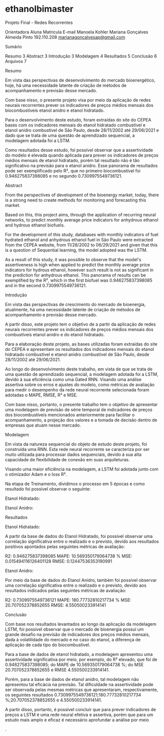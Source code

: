 # ethanolbimaster
Projeto Final - Redes Recorrentes








Orientadora
Aluna
Matricula
E-mail
Manoela Kohler
Mariana Gonçalves Almeida Pinto
192.110.208
marianagoncalvesap@gmail.com



Sumário 


Resumo	3
Abstract	3
Introdução	3
Modelagem	4
Resultados                                                                               5
Conclusão                                                                                6
Arquivos	7

Resumo

Em vista das perspectivas de desenvolvimento do mercado bioenergético, hoje, há uma necessidade latente de criação de métodos de acompanhamento e previsão desse mercado.

Com base nisso, o presente projeto visa por meio da aplicação de redes neurais recorrentes prever os indicadores de preços médios mensais dos biocombustíveis etanol anidro e etanol hidratado. 

Para o desenvolvimento deste estudo,  foram extraídas do site do CEPEA bases com os indicadores mensais do etanol hidratado combustível e etanol anidro combustível de São Paulo, desde 28/11/2002 até 29/06/2021 e dado que se trata de uma questão de aprendizado sequencial, a modelagem adotada foi a LSTM.

Como resultados desse estudo, foi possível observar que a assertividade do modelo é elevada quando aplicada para prever os indicadores de preços médios mensais de etanol hidratado, porém tal resultado não é tão significativo na previsão para o etanol anidro. Esse panorama de resultados pode ser exemplificado pelo R², que no primeiro biocombustível foi 0.946275837398085 e no segundo 0.7309975549736121.


Abstract

From the perspectives of development of the bioenergy market, today, there is a strong need to create methods for monitoring and forecasting this market.

Based on this, this project aims, through the application of recurring neural networks, to predict monthly average price indicators for anhydrous ethanol and hydrous ethanol biofuels.

For the development of this study, databases with monthly indicators of fuel hydrated ethanol and anhydrous ethanol fuel in São Paulo were extracted from the CEPEA website, from 11/28/2002 to 06/29/2021 and given that this is a question of Sequential learning, the model adopted was the LSTM.

As a result of this study, it was possible to observe that the model's assertiveness is high when applied to predict the monthly average price indicators for hydrous ethanol, however such result is not as significant in the prediction for anhydrous ethanol. This panorama of results can be exemplified by the R², which in the first biofuel was 0.946275837398085 and in the second 0.7309975549736121.




Introdução

Em vista das perspectivas de crescimento do mercado de bioenergia, atualmente, há uma necessidade latente de criação de métodos de acompanhamento e previsão desse mercado.

A partir disso, este projeto tem o objetivo de a partir da aplicação de redes neurais recorrentes prever os indicadores de preços médios mensais dos combustíveis etanol anidro e do etanol hidratado.

Para a elaboração deste projeto, as bases utilizadas foram extraídas do site do CEPEA e apresentam os resultados dos indicadores mensais do etanol hidratado combustível e etanol anidro combustível de São Paulo, desde 28/11/2002 até 29/06/2021.

Ao longo do desenvolvimento deste trabalho, em vista de que se trata de uma questão de aprendizado sequencial, a modelagem adotada foi a LSTM, devido à sua eficiência como uma Gated RNN. Visando uma análise assertiva sobre os erros e ajustes do modelo, como métricas de avaliação para medir o desempenho da rede neural recorrente selecionada foram adotadas o MAPE, RMSE, R² e MSE. 

Com base nisso, portanto, o presente trabalho tem o objetivo de apresentar uma modelagem de previsão de série temporal de indicadores de preços dos biocombustíveis mencionados anteriormente para facilitar o acompanhamento, a projeção dos valores e a tomada de decisão dentro de empresas que atuam nesse mercado.












Modelagem

Em vista da natureza sequencial do objeto de estudo deste projeto, foi construída uma RNN. Esta rede neural recorrente se caracteriza por ser muito utilizada para processar dados sequenciais, devido à sua alta capacidade de flexibilidade de conexão em suas arquiteturas.


Visando uma maior eficiência na modelagem, a LSTM foi adotada junto com o otimizador Adam e o loss R².





Na etapa de Treinamento, dividimos o processo em 5 épocas e como resultado foi possível observar o seguinte:

Etanol Hidratado:
























Etanol Anidro:


























Resultados

Etanol Hidratado:

A partir da base de dados do Etanol Hidratado, foi possível observar uma correlação significativa entre o realizado e o previsto, devido aos resultados positivos apontados pelas seguintes métricas de avaliação:

R2:  0.946275837398085
MAPE:  10.569350179064738 %
MSE:  0.015494116126401128
RMSE:  0.12447536353190991















Etanol Anidro:

Por meio da base de dados do Etanol Anidro, também foi possível observar uma correlação significativa entre o realizado e o previsto, devido aos resultados indicados pelas seguintes métricas de avaliação:

R2:  0.7309975549736121
MAPE:  180.77732810217734 %
MSE:  20.707052378852655
RMSE:  4.550500233914141















Conclusão


Com base nos resultados levantados ao longo da aplicação da modelagem LSTM, foi possível observar que o mercado de bioenergia possui um grande desafio na previsão de indicadores dos preços médios mensais, dada à volatilidade do mercado e no caso do etanol, a diferença de aplicação de cada tipo do biocombustível.

Para a base de dados de etanol hidratado, a modelagem apresentou uma assertividade significativa por meio, por exemplo, do R² elevado, que foi de 0.946275837398085; do MAPE  de 10.569350179064738 %; do MSE 20.707052378852655 e RMSE 4.550500233914141.

Porém, para a base de dados de etanol anidro, tal modelagem não apresentou tal eficácia na previsão. Tal dificuldade na assertividade pode ser observada pelas mesmas métricas que apresentaram, respectivamente, os seguintes resultados 0.7309975549736121;180.77732810217734 %;20.707052378852655 e 4.550500233914141.

A partir disso, portanto, é possível concluir que para prever indicadores de preços a LSTM é uma rede neural efetiva e assertiva, porém que para um estudo mais amplo e eficaz é necessário aprofundar a análise por meio

.






